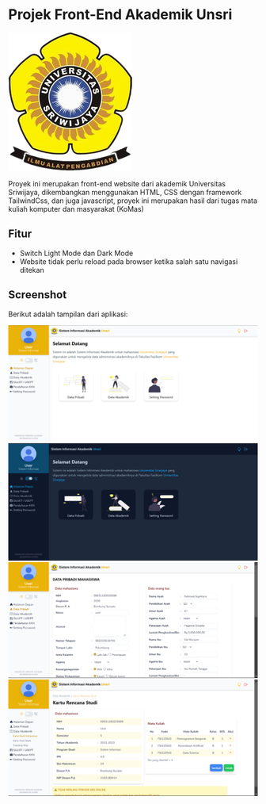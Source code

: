 # Projek Front-End Akademik Unsri 

![Project Logo](/image/logo_unsri.png)

Proyek ini merupakan front-end website dari akademik Universitas Sriwijaya, dikembangkan menggunakan HTML, CSS dengan framework TailwindCss, dan juga javascript, proyek ini merupakan hasil dari tugas mata kuliah komputer dan masyarakat (KoMas)

## Fitur
- Switch Light Mode dan Dark Mode
- Website tidak perlu reload pada browser ketika salah satu navigasi ditekan

## Screenshot
Berikut adalah tampilan dari aplikasi:

![Tampilan halaman depan dengan light mode](/image/halaman_depan_light_mode.png)\
![Tampilan halaman depan dengan dark mode](/image/halaman_depan_dark_mode.png)\
![Tampilan halaman data_pribadi_mahasiswa](/image/halaman_data_pribadi_mhs.png)\
![Tampilan halaman krs](/image/halaman_krs.png)
